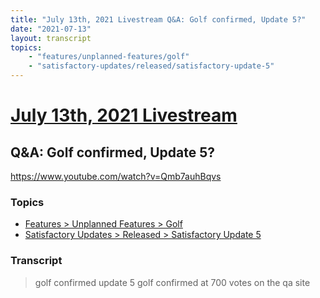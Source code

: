 ```yaml
---
title: "July 13th, 2021 Livestream Q&A: Golf confirmed, Update 5?"
date: "2021-07-13"
layout: transcript
topics:
    - "features/unplanned-features/golf"
    - "satisfactory-updates/released/satisfactory-update-5"
---
```

# [July 13th, 2021 Livestream](../2021-07-13.md)
## Q&A: Golf confirmed, Update 5?
https://www.youtube.com/watch?v=Qmb7auhBqvs

### Topics
* [Features > Unplanned Features > Golf](../topics/features/unplanned-features/golf.md)
* [Satisfactory Updates > Released > Satisfactory Update 5](../topics/satisfactory-updates/released/satisfactory-update-5.md)

### Transcript

> golf confirmed update 5 golf confirmed at 700 votes on the qa site
